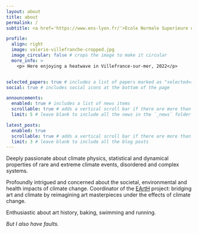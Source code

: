 ```yaml
---
layout: about
title: about
permalink: /
subtitle: <a href='https://www.ens-lyon.fr/'>Ecole Normale Superieure de Lyon</a>. 

profile:
  align: right
  image: valerie-villefranche-cropped.jpg
  image_circular: false # crops the image to make it circular
  more_info: >
    <p> Here enjoying a heatwave in Villefrance-sur-mer, 2022</p>


selected_papers: true # includes a list of papers marked as "selected={true}"
social: true # includes social icons at the bottom of the page

announcements:
  enabled: true # includes a list of news items
  scrollable: true # adds a vertical scroll bar if there are more than 3 news items
  limit: 5 # leave blank to include all the news in the `_news` folder

latest_posts:
  enabled: true
  scrollable: true # adds a vertical scroll bar if there are more than 3 new posts items
  limit: 3 # leave blank to include all the blog posts
---
```


Deeply passionate about climate physics, statistical and dynamical properties of rare and extreme climate events, disordered and complex systems. 

Profoundly intrigued and concerned about the societal, environmental and health impacts of climate change. Coordinator of the <a href="https://edipi-itn.eu/projectearth/">EArtH</a> project: bridging art and climate by reimagining art masterpieces under the effects of climate change.

Enthusiastic about art history, baking, swimming and running.

*But I also have faults.*
